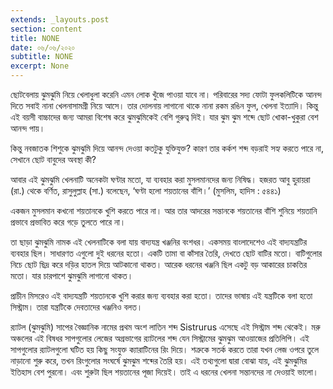 ```yaml
---
extends: _layouts.post
section: content
title: NONE
date: ০৬/০৬/২০২০
subtitle: NONE
excerpt: None
---
```


ছোটবেলায় ঝুমঝুমি নিয়ে খেলাধুলা করেনি এমন লোক খুঁজে পাওয়া যাবে না। পরিবারের সদ্য ফোটা ফুলকলিটিকে আনন্দ দিতে সবাই নানা খেলনাসামগ্রী নিয়ে আসে। তার দোলনায় লাগানো থাকে নানা রকম রঙিন ফুল, খেলনা ইত্যাদি। কিন্তু এই বয়সী বাচ্চাদের জন্য আমরা বিশেষ করে ঝুমঝুমিকেই বেশি গুরুত্ব দিই। যার ঝুম ঝুম শব্দে ছোট খোকা-খুকুরা বেশ আনন্দ পায়।

কিন্তু নবজাতক শিশুকে ঝুমঝুমি দিয়ে আনন্দ দেওয়া কতটুকু যুক্তিযুক্ত? কারণ তার কর্কশ শব্দ বড়রাই সহ্য করতে পারে না, সেখানে ছোট বাবুদের অবস্থা কী?

আবার এই ঝুমঝুমি খেলনাটি অনেকটা ঘণ্টার মতো, যা ব্যবহার করা মুসলমানদের জন্য নিষিদ্ধ। হজরত আবু হুরায়রা (রা.) থেকে বর্ণিত, রাসুলুল্লাহ (সা.) বলেছেন, ‘ঘণ্টা হলো শয়তানের বাঁশি।’ (মুসলিম, হাদিস : ৫৪৪১)

একজন মুসলমান কখনো শয়তানকে খুশি করতে পারে না। আর তার আদরের সন্তানকে শয়তানের বাঁশি শুনিয়ে শয়তানি প্রভাবে প্রভাবিত করে গড়ে তুলতে পারে না।

তা ছাড়া ঝুমঝুমি নামক এই খেলনাটিকে বলা যায় বাদ্যযন্ত্র খঞ্জনির বংশধর। একসময় বাংলাদেশেও এই বাদ্যযন্ত্রটির ব্যবহার ছিল। সাধারণত এগুলো দুই ধরনের হতো। একটি তামা বা কাঁসার তৈরি, দেখতে ছোট বাটির মতো। বাটিগুলোর নিচে ছোট ছিদ্র করে দড়ির হাতল দিয়ে আটকানো থাকত। আরেক ধরনের খঞ্জনি ছিল একটু বড় আকারের চাকতির মতো। যার চারপাশে ঝুমঝুমি লাগানো থাকত।

প্রাচীন মিসরেও এই বাদ্যযন্ত্রটি শয়তানকে খুশি করার জন্য ব্যবহার করা হতো। তাদের ভাষায় এই যন্ত্রটিকে বলা হতো সিস্ট্রাম। তারা যন্ত্রটিকে দেবতাদের খঞ্জনিও বলত।

র‌্যাটল (ঝুমঝুমি) সাপের বৈজ্ঞানিক নামের প্রথম অংশ লাতিন শব্দ Sistrurus এসেছে এই সিস্ট্রাম শব্দ থেকেই। মরু অঞ্চলের এই বিষধর সাপগুলোর লেজের অগ্রভাগের র‌্যাটলের শব্দ যেন সিস্ট্রামের ঝুমঝুম আওয়াজের প্রতিলিপি। এই সাপগুলোর র‌্যাটলগুলো ঘটিত হয় কিছু সংযুক্ত ক্যারাটিনের রিং দিয়ে। শত্রুকে সতর্ক করতে তারা যখন লেজ ওপরে তুলে নাড়ানো শুরু করে, তখন রিংগুলোর সংঘর্ষে ঝুমঝুম শব্দের তৈরি হয়। এই তথ্যগুলো দ্বারা বোঝা যায়, এই ঝুমঝুমির ইতিহাস বেশ পুরনো। এবং শুরুটা ছিল শয়তানের পূজা দিয়েই। তাই এ ধরনের খেলনা সন্তানদের না দেওয়াই ভালো।